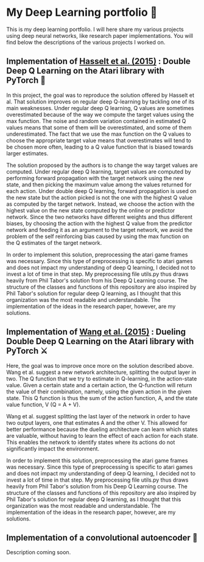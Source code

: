 # My Deep Learning portfolio 🧠
This is my deep learning portfolio. I will here share my various projects using deep neural networks, like research paper implementations. You will find below the descriptions of the various projects I worked on.

## Implementation of [Hasselt et al. (2015)](https://arxiv.org/abs/1509.06461) : Double Deep Q Learning on the Atari library with PyTorch :space_invader: 

In this project, the goal was to reproduce the solution offered by Hasselt et al. That solution improves on regular deep Q-learning by tackling one of its main weaknesses. Under regular deep Q learning, Q values are sometimes overestimated because of the way we compute the target values using the max function. The noise and random variation contained in estimated Q values means that some of them will be overestimated, and some of them underestimated. The fact that we use the max function on the Q values to choose the appropriate target value means that overestimates will tend to be chosen more often, leading to a Q value function that is biased towards larger estimates.

The solution proposed by the authors is to change the way target values are computed. Under regular deep Q learning, target values are computed by performing forward propagation with the target network using the new state, and then picking the maximum value among the values returned for each action. Under double deep Q learning, forward propagation is used on the new state but the action picked is not the one with the highest Q value as computed by the target network. Instead, we choose the action with the highest value on the new state computed by the online or predictor network. Since the two networks have different weights and thus different biases, by choosing the action with the highest Q value from the predictor network and feeding it as an argument to the target network, we avoid the problem of the self reinforcing bias caused by using the max function on the Q estimates of the target network.

In order to implement this solution, preprocessing the atari game frames was necessary. Since this type of preprocessing is specific to atari games and does not impact my understanding of deep Q learning, I decided not to invest a lot of time in that step. My preprocessing file utils.py thus draws heavily from Phil Tabor's solution from his Deep Q Learning course. The structure of the classes and functions of this repository are also inspired by Phil Tabor's solution for regular deep Q learning, as I thought that this organization was the most readable and understandable. The implementation of the ideas in the research paper, however, are my solutions.

## Implementation of [Wang et al. (2015)](https://arxiv.org/abs/1511.06581) : Dueling Double Deep Q Learning on the Atari library with PyTorch ⚔️

Here, the goal was to improve once more on the solution described above. Wang et al. suggest a new network architecture, splitting the output layer in two. The Q function that we try to estimate in Q-learning, in the action-state value. Given a certain state and a certain action, the Q-function will return the value of their combination, namely, using the given action in the given state. This Q function is thus the sum of the action function, A, and the state value function, V (Q = A + V). 
 
Wang et al. suggest splitting the last layer of the network in order to have two output layers, one that estimates A and the other V. This allowed for better performance because the dueling architecture can learn which states are valuable, without having to learn the effect of each action for each state. This enables the network to identify states where its actions do not significantly impact the environment.
 
In order to implement this solution, preprocessing the atari game frames was necessary. Since this type of preprocessing is specific to atari games and does not impact my understanding of deep Q learning, I decided not to invest a lot of time in that step. My preprocessing file utils.py thus draws heavily from Phil Tabor's solution from his Deep Q Learning course. The structure of the classes and functions of this repository are also inspired by Phil Tabor's solution for regular deep Q learning, as I thought that this organization was the most readable and understandable. The implementation of the ideas in the research paper, however, are my solutions.


## Implementation of a convolutional autoencoder :elephant:

Description coming soon.
